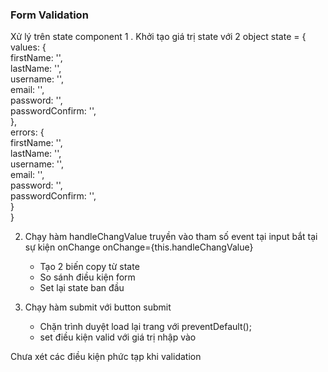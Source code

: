 ### Form Validation
Xử lý trên state component
1 . Khởi tạo giá trị state với 2 object
 state = {
 </br>
        values: { </br>
            firstName: '', </br>
            lastName: '', </br>
            username: '', </br>
            email: '', </br>
            password: '', </br>
            passwordConfirm: '', </br>
        }, </br>
        errors: { </br>
            firstName: '', </br>
            lastName: '', </br>
            username: '', </br>
            email: '', </br>
            password: '', </br>
            passwordConfirm: '', </br>
        } </br>
    } </br>

2. Chạy hàm handleChangValue truyền vào tham số event tại input bắt tại sự kiện onChange
onChange={this.handleChangValue}
    - Tạo 2 biến copy từ state 
    - So sánh điều kiện form
    - Set lại state ban đầu

3. Chạy hàm submit với button submit
    - Chặn trình duyệt load lại trang với 
    preventDefault();
    - set điều kiện valid với giá trị nhập vào
    
Chưa xét các điều kiện phức tạp khi validation

